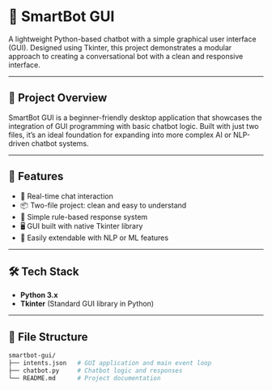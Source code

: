 # 🤖 SmartBot GUI

A lightweight Python-based chatbot with a simple graphical user interface (GUI). Designed using Tkinter, this project demonstrates a modular approach to creating a conversational bot with a clean and responsive interface.

---

## 🧩 Project Overview

SmartBot GUI is a beginner-friendly desktop application that showcases the integration of GUI programming with basic chatbot logic. Built with just two files, it’s an ideal foundation for expanding into more complex AI or NLP-driven chatbot systems.

---

## 🚀 Features

- 💬 Real-time chat interaction
- 📦 Two-file project: clean and easy to understand
- 🧠 Simple rule-based response system
- 🖥️ GUI built with native Tkinter library
- 🔧 Easily extendable with NLP or ML features

---

## 🛠️ Tech Stack

- **Python 3.x**
- **Tkinter** (Standard GUI library in Python)

---

## 📂 File Structure

```bash
smartbot-gui/
├── intents.json   # GUI application and main event loop
├── chatbot.py     # Chatbot logic and responses
└── README.md      # Project documentation
